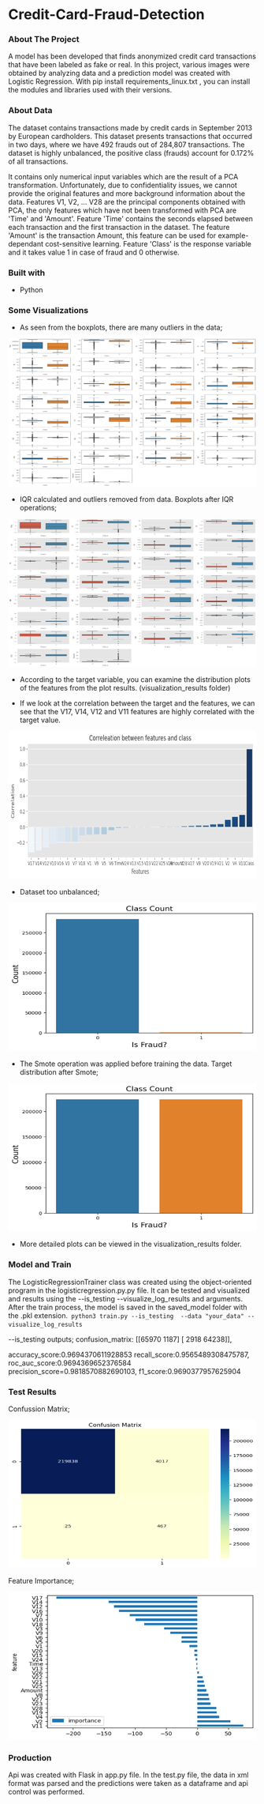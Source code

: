 # Credit-Card-Fraud-Detection
### About The Project
A model has been developed that finds anonymized credit card transactions that have been labeled as fake or real. In this project, various images were obtained by analyzing data and a prediction model was created with Logistic Regression. With pip install requirements_linux.txt , you can install the modules and libraries used with their versions.

### About Data
The dataset contains transactions made by credit cards in September 2013 by European cardholders.
This dataset presents transactions that occurred in two days, where we have 492 frauds out of 284,807 transactions. The dataset is highly unbalanced, the positive class (frauds) account for 0.172% of all transactions.

It contains only numerical input variables which are the result of a PCA transformation. Unfortunately, due to confidentiality issues, we cannot provide the original features and more background information about the data. Features V1, V2, … V28 are the principal components obtained with PCA, the only features which have not been transformed with PCA are 'Time' and 'Amount'. Feature 'Time' contains the seconds elapsed between each transaction and the first transaction in the dataset. The feature 'Amount' is the transaction Amount, this feature can be used for example-dependant cost-sensitive learning. Feature 'Class' is the response variable and it takes value 1 in case of fraud and 0 otherwise.

### Built with
* Python

### Some Visualizations

* As seen from the boxplots, there are many outliers in the data;

<img src="visualization_results/About_Data/boxplots.png" width=600 height=300>


* IQR calculated and outliers removed from data. Boxplots after IQR operations;

<img src="visualization_results/About_Data/box_plots_after_ops.png" width=600 height=300>


* According to the target variable, you can examine the distribution plots of the features from the plot results. (visualization_results folder)


* If we look at the correlation between the target and the features, we can see that the V17, V14, V12 and V11 features are highly correlated with the target value. 

<img src="visualization_results/About_Data/corr_between_target_and_features.png" width=600 height=300>


* Dataset too unbalanced;

<img src="visualization_results/About_Data/target_distribution.png" width=600 height=300>


* The Smote operation was applied before training the data. Target distribution after Smote;

<img src="visualization_results/About_Data/target_distribution_after_smote.png" width=600 height=300>

* More detailed plots can be viewed in the visualization_results folder.

### Model and Train
The LogisticRegressionTrainer class was created using the object-oriented program in the logisticregression.py.py file. It can be tested and visualized and results  using the --is_testing --visualize_log_results and arguments. After the train process, the model is saved in the saved_model folder with the .pkl extension.``` python3 train.py --is_testing  --data "your_data" --visualize_log_results```

--is_testing outputs; 
confusion_matrix:
      [[65970  1187]
 		  [ 2918 64238]], 

accuracy_score:0.9694370611928853
recall_score:0.9565489308475787,
roc_auc_score:0.9694369652376584
precision_score=0.9818570882690103, 
f1_score:0.9690377957625904

### Test Results

Confussion Matrix;

<img src="visualization_results/Prediction_Results/confussion_matrix.png" width=600 height=300>


Feature Importance;

<img src="visualization_results/Prediction_Results/feature_importance.png" width=600 height=300>


### Production
Api was created with Flask in app.py file. 
In the test.py file, the data in xml format was parsed and the predictions were taken as a dataframe and api control was performed. 
